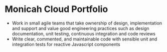# Monicah Cloud Portfolio

* Work in small agile teams that take ownership of design, implementation and support and value good engineering practices such as design documentation, unit testing, continuous integration and code reviews
* Write clear, commented, and maintainable code with sensible unit and integration tests for reactive Javascript components
